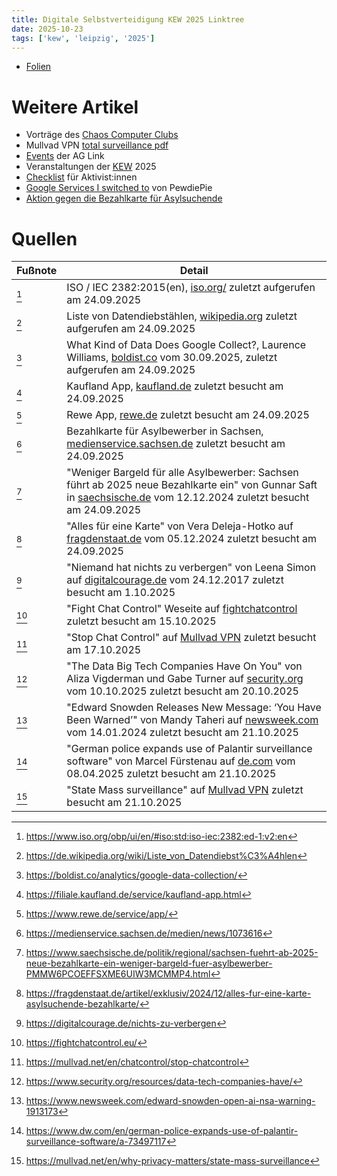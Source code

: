```yaml
---
title: Digitale Selbstverteidigung KEW 2025 Linktree
date: 2025-10-23
tags: ['kew', 'leipzig', '2025']
---
```


- [Folien](https://git.ag-link.xyz/linus/kew25-selfdef/src/branch/main/slides.pdf)

# Weitere Artikel

- Vorträge des [Chaos Computer Clubs](https://media.ccc.de/)
- Mullvad VPN [total surveillance pdf](https://mullvad.net/pdfs/Total_surveillance.pdf)
- [Events](https://ag-link.xyz/events/) der AG Link
- Veranstaltungen der [KEW](https://kew-leipzig.de/programm/) 2025
- [Checklist](https://activistchecklist.org/) für Aktivist:innen
- [Google Services I switched to](https://www.youtube.com/watch?v=u_Lxkt50xOg) von PewdiePie
- [Aktion gegen die Bezahlkarte für Asylsuchende](https://neinzubezahlkartenleipzig.noblogs.org/)

# Quellen

|Fußnote|Detail|
|-|-|
|[^1]|ISO / IEC 2382:2015(en), [iso.org/](https://www.iso.org/obp/ui/en/#iso:std:iso-iec:2382:ed-1:v2:en) zuletzt aufgerufen am 24.09.2025|
|[^2]|Liste von Datendiebstählen, [wikipedia.org](https://de.wikipedia.org/wiki/Liste_von_Datendiebst%C3%A4hlen) zuletzt aufgerufen am 24.09.2025|
|[^3]|What Kind of Data Does Google Collect?, Laurence Williams, [boldist.co](https://boldist.co/analytics/google-data-collection/) vom 30.09.2025, zuletzt aufgerufen am 24.09.2025|
|[^4]|Kaufland App, [kaufland.de](https://filiale.kaufland.de/service/kaufland-app.html) zuletzt besucht am 24.09.2025|
|[^5]|Rewe App, [rewe.de](https://www.rewe.de/service/app/) zuletzt besucht am 24.09.2025|
|[^6]|Bezahlkarte für Asylbewerber in Sachsen, [medienservice.sachsen.de](https://medienservice.sachsen.de/medien/news/1073616) zuletzt besucht am 24.09.2025|
|[^7]|"Weniger Bargeld für alle Asylbewerber: Sachsen führt ab 2025 neue Bezahlkarte ein" von Gunnar Saft in [saechsische.de](https://www.saechsische.de/politik/regional/sachsen-fuehrt-ab-2025-neue-bezahlkarte-ein-weniger-bargeld-fuer-asylbewerber-PMMW6PCOEFFSXME6UIW3MCMMP4.html) vom 12.12.2024 zuletzt besucht am 24.09.2025|
|[^8]|"Alles für eine Karte" von Vera Deleja-Hotko auf [fragdenstaat.de](https://fragdenstaat.de/artikel/exklusiv/2024/12/alles-fur-eine-karte-asylsuchende-bezahlkarte/) vom 05.12.2024 zuletzt besucht am 24.09.2025|
|[^9]|"Niemand hat nichts zu verbergen" von Leena Simon auf [digitalcourage.de](https://digitalcourage.de/nichts-zu-verbergen) vom 24.12.2017 zuletzt besucht am 1.10.2025|
|[^10]|"Fight Chat Control" Weseite auf [fightchatcontrol](https://fightchatcontrol.eu/) zuletzt besucht am 15.10.2025|
|[^11]|"Stop Chat Control" auf [Mullvad VPN](https://mullvad.net/en/chatcontrol/stop-chatcontrol) zuletzt besucht am 17.10.2025|
|[^12]|"The Data Big Tech Companies Have On You" von Aliza Vigderman und Gabe Turner auf [security.org](https://www.security.org/resources/data-tech-companies-have/) vom 10.10.2025 zuletzt besucht am 20.10.2025|
|[^13]|"Edward Snowden Releases New Message: ‘You Have Been Warned’" von Mandy Taheri auf [newsweek.com](https://www.newsweek.com/edward-snowden-open-ai-nsa-warning-1913173) vom 14.01.2024 zuletzt besucht am 21.10.2025|
|[^14]|"German police expands use of Palantir surveillance software" von Marcel Fürstenau auf [de.com](https://www.dw.com/en/german-police-expands-use-of-palantir-surveillance-software/a-73497117) vom 08.04.2025 zuletzt besucht am 21.10.2025|
|[^15]|"State Mass surveillance" auf [Mullvad VPN](https://mullvad.net/en/why-privacy-matters/state-mass-surveillance) zuletzt besucht am 21.10.2025|

[^1]: https://www.iso.org/obp/ui/en/#iso:std:iso-iec:2382:ed-1:v2:en
[^2]: https://de.wikipedia.org/wiki/Liste_von_Datendiebst%C3%A4hlen
[^3]: https://boldist.co/analytics/google-data-collection/
[^4]: https://filiale.kaufland.de/service/kaufland-app.html
[^5]: https://www.rewe.de/service/app/
[^6]: https://medienservice.sachsen.de/medien/news/1073616
[^7]: https://www.saechsische.de/politik/regional/sachsen-fuehrt-ab-2025-neue-bezahlkarte-ein-weniger-bargeld-fuer-asylbewerber-PMMW6PCOEFFSXME6UIW3MCMMP4.html
[^8]: https://fragdenstaat.de/artikel/exklusiv/2024/12/alles-fur-eine-karte-asylsuchende-bezahlkarte/
[^9]: https://digitalcourage.de/nichts-zu-verbergen
[^10]: https://fightchatcontrol.eu/
[^11]: https://mullvad.net/en/chatcontrol/stop-chatcontrol
[^12]: https://www.security.org/resources/data-tech-companies-have/
[^13]: https://www.newsweek.com/edward-snowden-open-ai-nsa-warning-1913173
[^14]: https://www.dw.com/en/german-police-expands-use-of-palantir-surveillance-software/a-73497117
[^15]: https://mullvad.net/en/why-privacy-matters/state-mass-surveillance